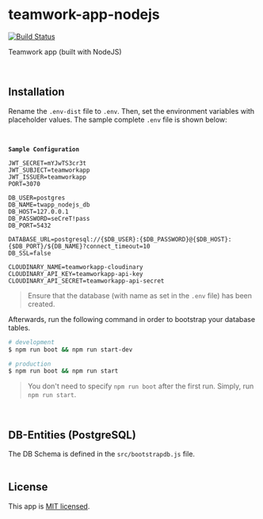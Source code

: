 # teamwork-app-nodejs

[![Build Status](https://travis-ci.com/highman95/teamwork-app-nodejs.svg?branch=develop)](https://travis-ci.com/highman95/teamwork-app-nodejs)

Teamwork app (built with NodeJS)

<br>

## Installation
Rename the `.env-dist` file to `.env`. Then, set the environment variables with placeholder values. 
The sample complete `.env` file is shown below:

<br>

**`Sample Configuration`**
```
JWT_SECRET=mYJwTS3cr3t
JWT_SUBJECT=teamworkapp
JWT_ISSUER=teamworkapp
PORT=3070

DB_USER=postgres
DB_NAME=twapp_nodejs_db
DB_HOST=127.0.0.1
DB_PASSWORD=seCreT!pass
DB_PORT=5432

DATABASE_URL=postgresql://{$DB_USER}:{$DB_PASSWORD}@{$DB_HOST}:{$DB_PORT}/${DB_NAME}?connect_timeout=10
DB_SSL=false

CLOUDINARY_NAME=teamworkapp-cloudinary
CLOUDINARY_API_KEY=teamworkapp-api-key
CLOUDINARY_API_SECRET=teamworkapp-api-secret
```

> Ensure that the database (with name as set in the `.env` file) has been created.

Afterwards, run the following command in order to bootstrap your database tables.
```bash
# development
$ npm run boot && npm run start-dev

# production
$ npm run boot && npm run start
```

> You don't need to specify `npm run boot` after the first run. Simply, run `npm run start`.

<br/>

## DB-Entities (PostgreSQL)

The DB Schema is defined in the `src/bootstrapdb.js` file.
<br>
<br>

## License
This app is [MIT licensed](LICENSE).

